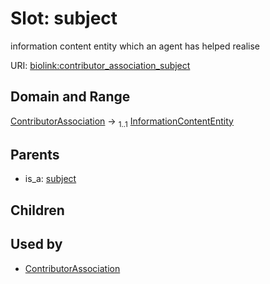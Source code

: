 
# Slot: subject


information content entity which an agent has helped realise

URI: [biolink:contributor_association_subject](https://w3id.org/biolink/vocab/contributor_association_subject)


## Domain and Range

[ContributorAssociation](ContributorAssociation.md) &#8594;  <sub>1..1</sub> [InformationContentEntity](InformationContentEntity.md)

## Parents

 *  is_a: [subject](subject.md)

## Children


## Used by

 * [ContributorAssociation](ContributorAssociation.md)
